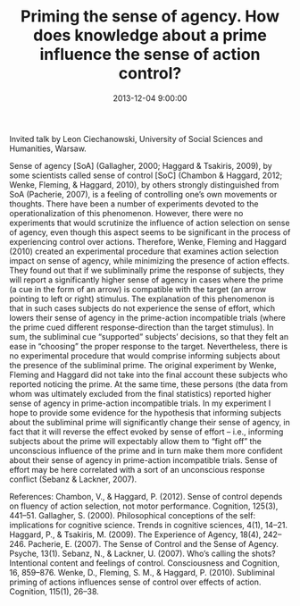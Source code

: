 ﻿---
layout: post
title:  "Priming the sense of agency. How does knowledge about a prime influence the sense of action control?"
date:   2013-12-04 9:00:00
image: /images/talk.png
---

Invited talk by Leon Ciechanowski, University of Social Sciences and Humanities, Warsaw.

Sense of agency [SoA] (Gallagher, 2000; Haggard & Tsakiris, 2009), by some scientists called sense of control [SoC] (Chambon & Haggard, 2012; Wenke, Fleming, & Haggard, 2010), by others strongly distinguished from SoA (Pacherie, 2007), is a feeling of controlling one’s own movements or thoughts.
There have been a number of experiments devoted to the operationalization of this phenomenon. However, there were no experiments that would scrutinize the influence of action selection on sense of agency, even though this aspect seems to be significant in the process of experiencing control over actions. Therefore, Wenke, Fleming and Haggard (2010) created an experimental procedure that examines action selection impact on sense of agency, while minimizing the presence of action effects. They found out that if we subliminally prime the response of subjects, they will report a significantly higher sense of agency in cases where the prime (a cue in the form of an arrow) is compatible with the target (an arrow pointing to left or right) stimulus. The explanation of this phenomenon is that in such cases subjects do not experience the sense of effort, which lowers their sense of agency in the prime-action incompatible trials (where the prime cued different response-direction than the target stimulus). In sum, the subliminal cue “supported” subjects’ decisions, so that they felt an ease in “choosing” the proper response to the target.
Nevertheless, there is no experimental procedure that would comprise informing subjects about the presence of the subliminal prime. The original experiment by Wenke, Fleming and Haggard did not take into the final account these subjects who reported noticing the prime. At the same time, these persons (the data from whom was ultimately excluded from the final statistics) reported higher sense of agency in prime-action incompatible trials.
In my experiment I hope to provide some evidence for the hypothesis that informing subjects about the subliminal prime will significantly change their sense of agency, in fact that it will reverse the effect evoked by sense of effort – i.e., informing subjects about the prime will expectably allow them to “fight off” the unconscious influence of the prime and in turn make them more confident about their sense of agency in prime-action incompatible trials. Sense of effort may be here correlated with a sort of an unconscious response conflict (Sebanz & Lackner, 2007).

References:
Chambon, V., & Haggard, P. (2012). Sense of control depends on fluency of action selection, not motor performance. Cognition, 125(3), 441–51.
Gallagher, S. (2000). Philosophical conceptions of the self: implications for cognitive science. Trends in cognitive sciences, 4(1), 14–21.
Haggard, P., & Tsakiris, M. (2009). The Experience of Agency, 18(4), 242–246.
Pacherie, E. (2007). The Sense of Control and the Sense of Agency. Psyche, 13(1).
Sebanz, N., & Lackner, U. (2007). Who’s calling the shots? Intentional content and feelings of control. Consciousness and Cognition, 16, 859–876.
Wenke, D., Fleming, S. M., & Haggard, P. (2010). Subliminal priming of actions influences sense of control over effects of action. Cognition, 115(1), 26–38.
